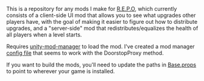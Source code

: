 This is a repository for any mods I make for [R.E.P.O](https://store.steampowered.com/app/3241660/REPO/), which currently consists of a client-side UI mod that allows you to see what upgrades other players have, with the goal of making it easier to figure out how to distribute upgrades, and a "server-side" mod that redistributes/equalizes the health of all players when a level starts.

Requires [unity-mod-manager](github.com/newman55/unity-mod-manager) to load the mod. I've created a mod manager [config file](UnityModManagerConfig.REPO.xml) that seems to work with the DoorstopProxy method.

If you want to build the mods, you'll need to update the paths in [Base.props](Base.props) to point to wherever your game is installed.